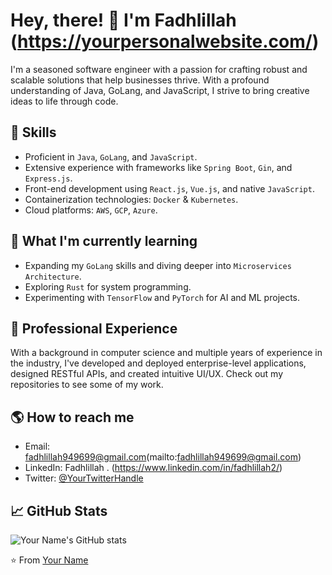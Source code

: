 # Hey, there! 👋 I'm Fadhlillah (https://yourpersonalwebsite.com/)

I'm a seasoned software engineer with a passion for crafting robust and scalable solutions that help businesses thrive. With a profound understanding of Java, GoLang, and JavaScript, I strive to bring creative ideas to life through code. 

## 🚀 Skills

- Proficient in `Java`, `GoLang`, and `JavaScript`.
- Extensive experience with frameworks like `Spring Boot`, `Gin`, and `Express.js`.
- Front-end development using `React.js`, `Vue.js`, and native `JavaScript`.
- Containerization technologies: `Docker` & `Kubernetes`.
- Cloud platforms: `AWS`, `GCP`, `Azure`.

## 🌱 What I'm currently learning

- Expanding my `GoLang` skills and diving deeper into `Microservices Architecture`.
- Exploring `Rust` for system programming.
- Experimenting with `TensorFlow` and `PyTorch` for AI and ML projects.

## 💼 Professional Experience

With a background in computer science and multiple years of experience in the industry, I've developed and deployed enterprise-level applications, designed RESTful APIs, and created intuitive UI/UX. Check out my repositories to see some of my work.

## 🌎 How to reach me

- Email: fadhlillah949699@gmail.com(mailto:fadhlillah949699@gmail.com)
- LinkedIn: Fadhlillah . (https://www.linkedin.com/in/fadhlillah2/)
- Twitter: [@YourTwitterHandle](https://twitter.com/YourTwitterHandle)

## 📈 GitHub Stats

![Your Name's GitHub stats](https://github-readme-stats.vercel.app/api?username=fadhlillah2&show_icons=true&theme=radical)

⭐️ From [Your Name](https://github.com/fadhlillah2)
